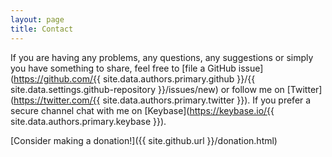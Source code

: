 ```yaml
---
layout: page
title: Contact
---
```


If you are having any problems, any questions, any suggestions or simply you have 
something to share, feel free to 
[file a GitHub issue](https://github.com/{{ site.data.authors.primary.github }}/{{ site.data.settings.github-repository }}/issues/new) 
or follow me on [Twitter](https://twitter.com/{{ site.data.authors.primary.twitter }}).
If you prefer a secure channel chat with me on [Keybase](https://keybase.io/{{ site.data.authors.primary.keybase }}).

[Consider making a donation!]({{ site.github.url }}/donation.html)
